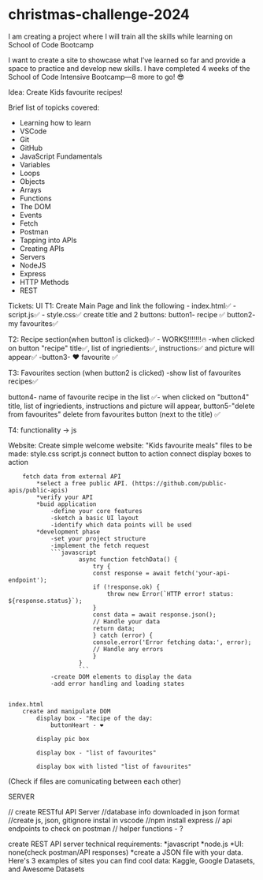 # christmas-challenge-2024
I am creating a project where I will train all the skills while learning on School of Code Bootcamp



I want to create a site to showcase what I’ve learned so far and provide a space to practice and develop new skills. I have completed 4 weeks of the School of Code Intensive Bootcamp—8 more to go! 😎

Idea: Create Kids favourite recipes!


Brief list of topicks covered: 
* Learning how to learn
* VSCode
* Git
* GitHub
* JavaScript Fundamentals
* Variables
* Loops
* Objects
* Arrays
* Functions
* The DOM
* Events
* Fetch
* Postman
* Tapping into APIs
* Creating APIs
* Servers
* NodeJS
* Express
* HTTP Methods
* REST


Tickets:
UI
T1: Create Main Page and link the following
    - index.html✅
    - script.js✅
    - style.css✅
create title and 2 buttons: 
button1- recipe ✅
button2- my favourites✅

T2: Recipe section(when button1 is clicked)✅ - WORKS!!!!!!!🔥
-when clicked on button "recipe" title✅, list of ingriedients✅, instructions✅ and picture will appear✅
-button3- ❤️ favourite ✅

T3: Favourites section (when button2 is clicked)
-show list of favourites recipes✅

button4- name of favourite recipe in the list ✅- when clicked on "button4" title, list of ingriedients, instructions and picture will appear, 
button5-"delete from favourites" delete from favourites button (next to the title) ✅

T4:
functionality -> js






Website:
Create simple welcome website: "Kids favourite meals"
files to be made: 
    style.css
    script.js
        connect button to action
        connect display boxes to action

        fetch data from external API 
            *select a free public API. (https://github.com/public-apis/public-apis)
            *verify your API
            *buid application   
                -define your core features
                -sketch a basic UI layout
                -identify which data points will be used
            *development phase
                -set your project structure
                -implement the fetch request
                ```javascript
                        async function fetchData() {
                            try {
                            const response = await fetch('your-api-endpoint');
                            if (!response.ok) {
                                throw new Error(`HTTP error! status: ${response.status}`);
                            }
                            const data = await response.json();
                            // Handle your data
                            return data;
                            } catch (error) {
                            console.error('Error fetching data:', error);
                            // Handle any errors
                            }
                        }
                        ```
                -create DOM elements to display the data
                -add error handling and loading states


    index.html
        create and manipulate DOM
            display box - "Recipe of the day:
                buttonHeart - ❤️

            display pic box

            display box - "list of favourites"

            display box with listed "list of favourites"

        


(Check if files are comunicating between each other)



SERVER

 // create RESTful API Server
  //database info downloaded in json format
  //create js, json, gitignore instal in vscode
  //npm install express
  // api endpoints to check on postman
  // helper functions - ?

create REST API server
    technical requirements:
        *javascript
        *node.js
        *UI: none(check postman/API responses)
        *create a JSON file with your data. Here's 3 examples of sites you can find cool data: Kaggle, Google Datasets, and Awesome Datasets 












